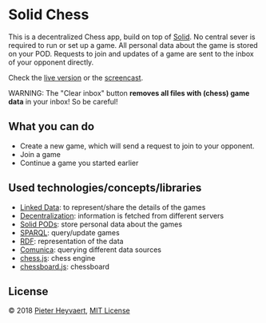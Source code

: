 # Solid Chess

This is a decentralized Chess app, build on top of [Solid](https://solid.inrupt.com/).
No central sever is required to run or set up a game.
All personal data about the game is stored on your POD.
Requests to join and updates of a game are sent to the inbox of your opponent directly.

Check the [live version](https://pheyvaer.github.io/solid-chess/) or the [screencast](https://streamable.com/tf8yv).

WARNING: The "Clear inbox" button **removes all files with (chess) game data** in your inbox! So be careful!

## What you can do
- Create a new game, which will send a request to join to your opponent.
- Join a game
- Continue a game you started earlier

## Used technologies/concepts/libraries
- [Linked Data](https://en.wikipedia.org/wiki/Linked_data): to represent/share the details of the games
- [Decentralization](https://en.wikipedia.org/wiki/Decentralization#Information_technology): information is fetched from different servers
- [Solid PODs](https://solid.inrupt.com/get-a-solid-pod): store personal data about the games
- [SPARQL](https://www.w3.org/TR/2013/REC-sparql11-overview-20130321/): query/update games
- [RDF](https://www.w3.org/TR/rdf11-concepts/): representation of the data
- [Comunica](https://github.com/comunica/): querying different data sources
- [chess.js](https://github.com/jhlywa/chess.js): chess engine
- [chessboard.js](https://github.com/oakmac/chessboardjs/): chessboard

## License
© 2018 [Pieter Heyvaert](https://pieterheyvaert.com), [MIT License](https://github.com/pheyvaer/solid-chess/blob/master/LICENSE.md)
